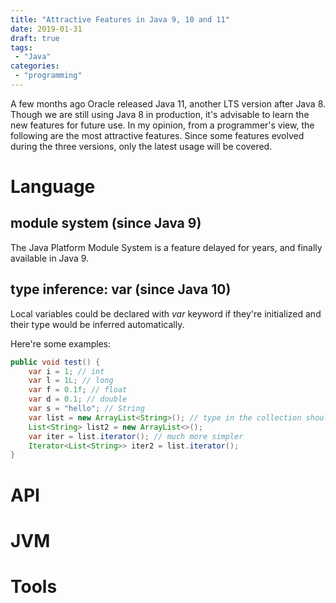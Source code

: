 ```yaml
---
title: "Attractive Features in Java 9, 10 and 11"
date: 2019-01-31
draft: true
tags:
 - "Java"
categories:
 - "programming"
---
```




A few months ago Oracle released Java 11, another LTS version after Java 8. Though we are still using Java 8 in production, it's advisable to learn the new features for future use. In my opinion, from a programmer's view, the following are the most attractive features. Since some features evolved during the three versions, only the latest usage will be covered.

# Language



## module system (since Java 9)

The Java Platform Module System is a feature delayed for years, and finally available in Java 9. 


## type inference: var (since Java 10)

Local variables could be declared with *var* keyword if they're initialized and their type would be inferred automatically.

Here're some examples:

```java
public void test() {
    var i = 1; // int
    var l = 1L; // long
    var f = 0.1f; // float
    var d = 0.1; // double
    var s = "hello"; // String
    var list = new ArrayList<String>(); // type in the collection should be specified
    List<String> list2 = new ArrayList<>(); 
    var iter = list.iterator(); // much more simpler
    Iterator<List<String>> iter2 = list.iterator();
}
```





# API



# JVM

# Tools